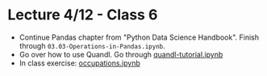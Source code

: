 Lecture 4/12 - Class 6
======================

 - Continue Pandas chapter from "Python Data Science Handbook". Finish through `03.03-Operations-in-Pandas.ipynb`.
 - Go over how to use Quandl. Go through [quandl-tutorial.ipynb](./quandl-tutorial.ipynb)
 - In class exercise: [occupations.ipynb](./occupations.ipynb)